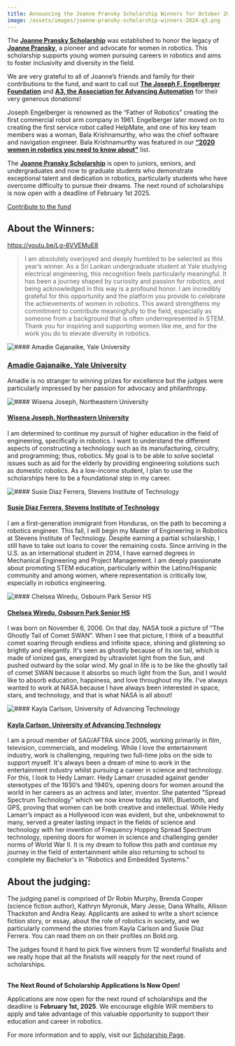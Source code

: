 ```yaml
---
title: Announcing the Joanne Pransky Scholarship Winners for October 2024
image: /assets/images/joanne-pransky-scholarship-winners-2024-q3.png
---
```

The **[Joanne Pransky Scholarship](https://bold.org/funds/women-in-robotics-scholarship-fund/)** was established to honor the legacy of **[Joanne Pransky](https://en.wikipedia.org/wiki/Joanne_Pransky)**, a pioneer and advocate for women in robotics. This scholarship supports young women pursuing careers in robotics and aims to foster inclusivity and diversity in the field.

We are very grateful to all of Joanne’s friends and family for their contributions to the fund, and want to call out **[The Joseph F. Engelberger Foundation](https://www.automate.org/robotics/engelberger/the-joseph-f-engelberger-foundation-robotics-grants)** and **[A3, the Association for Advancing Automation](https://www.automate.org/robotics)** for their very generous donations!

Joseph Engelberger is renowned as the “Father of Robotics” creating the first commercial robot arm company in 1961. Engelberger later moved on to creating the first service robot called HelpMate, and one of his key team members was a woman, Bala Krishnamurthy, who was the chief software and navigation engineer. Bala Krishnamurthy was featured in our **[“2020 women in robotics you need to know about”](https://svrobo.org/30-women-in-robotics-you-need-to-know-about-2020-robohub/)** list.

The **[Joanne Pransky Scholarship](https://bold.org/scholarships/joanne-pransky-celebration-of-women-in-robotics/)** is open to juniors, seniors, and undergraduates and now to graduate students who demonstrate exceptional talent and dedication in robotics, particularly students who have overcome difficulty to pursue their dreams. The next round of scholarships is now open with a deadline of February 1st 2025.

[Contribute to the fund](https://bold.org/funds/women-in-robotics-scholarship-fund/)

## About the Winners:

<https://youtu.be/Lg-6VVEMuE8>

> I am absolutely overjoyed and deeply humbled to be selected as this year’s winner. As a Sri Lankan undergraduate student at Yale studying electrical engineering, this recognition feels particularly meaningful. It has been a journey shaped by curiosity and passion for robotics, and being acknowledged in this way is a profound honor. I am incredibly grateful for this opportunity and the platform you provide to celebrate the achievements of women in robotics. This award strengthens my commitment to contribute meaningfully to the field, especially as someone from a background that is often underrepresented in STEM. Thank you for inspiring and supporting women like me, and for the work you do to elevate diversity in robotics.

![](/assets/images/screenshot-2024-10-01-at-3.15.45 pm.png "#### Amadie Gajanaike, Yale University")

### [Amadie Gajanaike, Yale University](https://app.bold.org/students/amadie-gajanaike-1/)

[](https://app.bold.org/students/amadie-gajanaike-1/)Amadie is no stranger to winning prizes for excellence but the judges were particularly impressed by her passion for advocacy and philanthropy.

![](/assets/images/screenshot-2024-10-01-at-3.15.21 pm.png "#### Wisena Joseph, Northeastern University")

#### [Wisena Joseph, Northeastern University](https://app.bold.org/students/wisena-joseph/)

[](https://app.bold.org/students/wisena-joseph/)I am determined to continue my pursuit of higher education in the field of engineering, specifically in robotics. I want to understand the different aspects of constructing a technology such as its manufacturing, circuitry, and programming; thus, robotics. My goal is to be able to solve societal issues such as aid for the elderly by providing engineering solutions such as domestic robotics. As a low-income student, I plan to use the scholarships here to be a foundational step in my career.

![](/assets/images/screenshot-2024-10-01-at-3.15.32 pm.png "#### Susie Diaz Ferrera, Stevens Institute of Technology")

#### [Susie Diaz Ferrera, Stevens Institute of Technology](https://app.bold.org/students/susie-diaz-ferrera/)

[](https://app.bold.org/students/susie-diaz-ferrera/)I am a first-generation immigrant from Honduras, on the path to becoming a robotics engineer. This fall, I will begin my Master of Engineering in Robotics at Stevens Institute of Technology. Despite earning a partial scholarship, I still have to take out loans to cover the remaining costs. Since arriving in the U.S. as an international student in 2014, I have earned degrees in Mechanical Engineering and Project Management. I am deeply passionate about promoting STEM education, particularly within the Latino/Hispanic community and among women, where representation is critically low, especially in robotics engineering. 

![](/assets/images/screenshot-2024-10-01-at-3.16.07 pm.png "#### Chelsea Wiredu, Osbourn Park Senior HS")

#### [Chelsea Wiredu, Osbourn Park Senior HS](https://app.bold.org/students/chelsea-wiredu/)

[](https://app.bold.org/students/chelsea-wiredu/)I was born on November 6, 2006. On that day, NASA took a picture of "The Ghostly Tail of Comet SWAN". When I see that picture, I think of a beautiful comet soaring through endless and infinite space, shining and glistening so brightly and elegantly. It's seen as ghostly because of its ion tail, which is made of ionized gas, energized by ultraviolet light from the Sun, and pushed outward by the solar wind. My goal in life is to be like the ghostly tail of comet SWAN because it absorbs so much light from the Sun, and I would like to absorb education, happiness, and love throughout my life. I've always wanted to work at NASA because I have always been interested in space, stars, and technology, and that is what NASA is all about!

![](/assets/images/screenshot-2024-10-01-at-3.16.26 pm.png "#### Kayla Carlson, University of Advancing Technology")

#### [Kayla Carlson, University of Advancing Technology](https://app.bold.org/students/kayla-carlson-99/)

I am a proud member of SAG/AFTRA since 2005, working primarily in film, television, commercials, and modeling. While I love the entertainment industry, work is challenging, requiring two full-time jobs on the side to support myself. It's always been a dream of mine to work in the entertainment industry whilst pursuing a career in science and technology. For this, I look to Hedy Lamarr. Hedy Lamarr crusaded against gender stereotypes of the 1930’s and 1940’s, opening doors for women around the world in her careers as an actress and later, inventor. She patented "Spread Spectrum Technology" which we now know today as Wifi, Bluetooth, and GPS, proving that women can be both creative and intellectual. While Hedy Lamarr’s impact as a Hollywood icon was evident, but she, unbeknownst to many, served a greater lasting impact in the fields of science and technology with her invention of Frequency Hopping Spread Spectrum technology, opening doors for women in science and challenging gender norms of World War II. It is my dream to follow this path and continue my journey in the field of entertainment while also returning to school to complete my Bachelor's in "Robotics and Embedded Systems."



## About the judging:

The judging panel is comprised of Dr Robin Murphy, Brenda Cooper (science fiction author), Kathryn Myronuk, Mary Jesse, Dana Whalls, Allison Thackston and Andra Keay. Applicants are asked to write a short science fiction story, or essay, about the role of robotics in society, and we particularly commend the stories from Kayla Carlson and Susie Diaz Ferrera. You can read them on on their profiles on Bold.org.

The judges found it hard to pick five winners from 12 wonderful finalists and we really hope that all the finalists will reapply for the next round of scholarships.

\
**The Next Round of Scholarship Applications Is Now Open!**

Applications are now open for the next round of scholarships and the deadline is **February 1st, 2025**. We encourage eligible WiR members to apply and take advantage of this valuable opportunity to support their education and career in robotics.

For more information and to apply, visit our [Scholarship Page](https://bold.org/scholarships/joanne-pransky-celebration-of-women-in-robotics/).